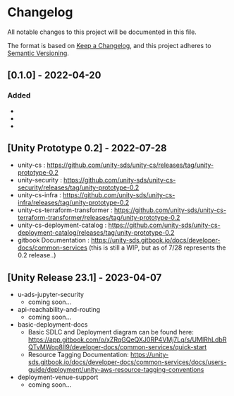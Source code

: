 # Changelog

All notable changes to this project will be documented in this file.

The format is based on [Keep a Changelog](https://keepachangelog.com/en/1.0.0/),
and this project adheres to [Semantic Versioning](https://semver.org/spec/v2.0.0.html).

## [0.1.0] - 2022-04-20

### Added 

- 
-
-

## [Unity Prototype 0.2] - 2022-07-28

- unity-cs : https://github.com/unity-sds/unity-cs/releases/tag/unity-prototype-0.2
- unity-security : https://github.com/unity-sds/unity-cs-security/releases/tag/unity-prototype-0.2 
- unity-cs-infra : https://github.com/unity-sds/unity-cs-infra/releases/tag/unity-prototype-0.2
- unity-cs-terraform-transformer : https://github.com/unity-sds/unity-cs-terraform-transformer/releases/tag/unity-prototype-0.2
- unity-cs-deployment-catalog : https://github.com/unity-sds/unity-cs-deployment-catalog/releases/tag/unity-prototype-0.2
- gitbook Documentation : https://unity-sds.gitbook.io/docs/developer-docs/common-services (this is still a WIP, but as of 7/28 represents the 0.2 release..)

## [Unity Release 23.1] - 2023-04-07

- u-ads-jupyter-security
  - coming soon...
- api-reachability-and-routing
  - coming soon...
- basic-deployment-docs
  - Basic SDLC and Deployment diagram can be found here:  https://app.gitbook.com/o/xZRqGQeQXJ0RP4VMj7Lq/s/UMIRhLdbRQTvMWop8Il9/developer-docs/common-services/quick-start
  - Resource Tagging Documentation:  https://unity-sds.gitbook.io/docs/developer-docs/common-services/docs/users-guide/deployment/unity-aws-resource-tagging-conventions
- deployment-venue-support
  - coming soon...
